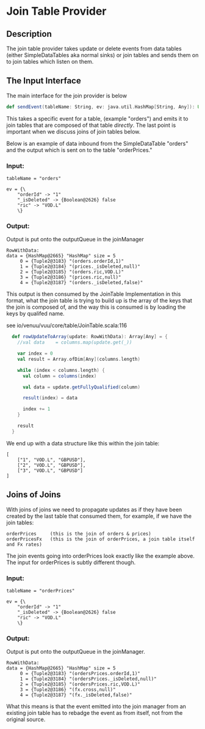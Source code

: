 # Join Table Provider

## Description

The join table provider takes update or delete events from data tables (either SimpleDataTables aka normal sinks) or
join tables and sends them on to join tables which listen on them.

## The Input Interface

The main interface for the join provider is below

```scala
def sendEvent(tableName: String, ev: java.util.HashMap[String, Any]): Unit
```

This takes a specific event for a table, (example "orders") and emits it to join tables that are composed of that table
*directly*. The last point is important when we discuss joins of join tables below.

Below is an example of data inbound from the SimpleDataTable "orders" and the output which is sent on to the table
"orderPrices."

### Input:

```
tableName = "orders"

ev = {\ 
    "orderId" -> "1"
    "_isDeleted" -> {Boolean@2626} false
    "ric" -> "VOD.L"
    \} 
```

### Output:

Output is put onto the outputQueue in the joinManager

```
RowWithData:
data = {HashMap@2665} "HashMap" size = 5
     0 = {Tuple2@3183} "(orders.orderId,1)"
     1 = {Tuple2@3184} "(prices._isDeleted,null)"
     2 = {Tuple2@3185} "(orders.ric,VOD.L)"
     3 = {Tuple2@3186} "(prices.ric,null)"
     4 = {Tuple2@3187} "(orders._isDeleted,false)"
```

This output is then consumed by the JoinTable Implementation in this format, what the join table is trying to build up
is the array of the keys that the join is composed of, and the way this is consumed is by loading the keys by qualifed
name.

see io/venuu/vuu/core/table/JoinTable.scala:116

```scala
  def rowUpdateToArray(update: RowWithData): Array[Any] = {
    //val data    = columns.map(update.get(_))

    var index = 0
    val result = Array.ofDim[Any](columns.length)

    while (index < columns.length) {
      val column = columns(index)

      val data = update.getFullyQualified(column)

      result(index) = data

      index += 1
    }

    result
  }
```

We end up with a data structure like this within the join table:

```
[
    ["1", "VOD.L", "GBPUSD"],
    ["2", "VOD.L", "GBPUSD"],
    ["3", "VOD.L", "GBPUSD"]
]
```

## Joins of Joins

With joins of joins we need to propagate updates as if they have been created by the last table that consumed them, for
example, if we have the join tables:

```
orderPrices     (this is the join of orders & prices)
orderPricesFx   (this is the join of orderPrices, a join table itself and Fx rates)
```

The join events going into orderPrices look exactly like the example above. The input for orderPrices is subtly
different though.

### Input:

```
tableName = "orderPrices"

ev = {\ 
    "orderId" -> "1"
    "_isDeleted" -> {Boolean@2626} false
    "ric" -> "VOD.L"
    \} 
```

### Output:

Output is put onto the outputQueue in the joinManager.

```
RowWithData:
data = {HashMap@2665} "HashMap" size = 5
     0 = {Tuple2@3183} "(ordersPrices.orderId,1)"
     1 = {Tuple2@3184} "(ordersPrices._isDeleted,null)"
     2 = {Tuple2@3185} "(ordersPrices.ric,VOD.L)"
     3 = {Tuple2@3186} "(fx.cross,null)"
     4 = {Tuple2@3187} "(fx._isDeleted,false)"
```

What this means is that the event emitted into the join manager from an existing join table has to rebadge the event as
from itself, not from the original source.